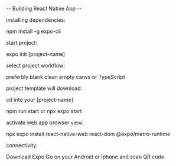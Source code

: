 -- Building React Native App --

installing dependencies:

npm install -g expo-cli

start project:

expo init [project-name]

select project workflow:

preferbly blank clean empty canvs or TypeScript

project template will download:

cd into your [project-name]

npm run start 
or
npx expo start

activate web app browser view:

npx expo install react-native-web react-dom @expo/metro-runtime

connectivity:

Download Expo Go on your Android or Iphone and scan QR code
